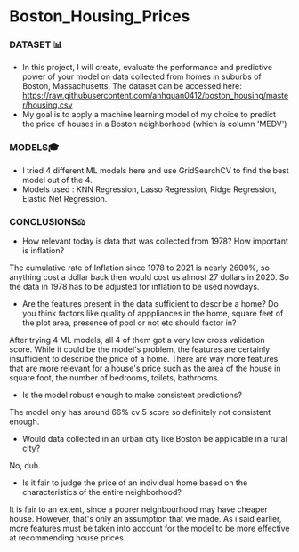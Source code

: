 # Boston_Housing_Prices
### DATASET 📊
- In this project, I will create, evaluate the performance and predictive power of your model on data collected from homes in suburbs of Boston, Massachusetts. The dataset can be accessed here: https://raw.githubusercontent.com/anhquan0412/boston_housing/master/housing.csv
- My goal is to apply a machine learning model of my choice to predict the price of houses in a Boston neighborhood (which is column 'MEDV')

### MODELS🎓
- I tried 4 different ML models here and use GridSearchCV to find the best model out of the 4. 
- Models used : KNN Regression, Lasso Regression, Ridge Regression, Elastic Net Regression.
 
 
### CONCLUSIONS⚖️
- How relevant today is data that was collected from 1978? How important is inflation?

The cumulative rate of Inflation since 1978 to 2021 is nearly 2600%, so anything cost a dollar back then would cost us almost 27 dollars in 2020. So the data in 1978 has to be adjusted for inflation to be used nowdays.

- Are the features present in the data sufficient to describe a home? Do you think factors like quality of apppliances in the home, square feet of the plot area, presence of pool or not etc should factor in?

After trying 4 ML models, all 4 of them got a very low cross validation score. While it could be the model's problem, the features are certainly insufficient to describe the price of a home. There are way more features that are more relevant for a house's price such as the area of the house in square foot, the number of bedrooms, toilets, bathrooms.

- Is the model robust enough to make consistent predictions?

The model only has around 66% cv 5 score so definitely not consistent enough.

- Would data collected in an urban city like Boston be applicable in a rural city?

No, duh.

- Is it fair to judge the price of an individual home based on the characteristics of the entire neighborhood?

It is fair to an extent, since a poorer neighbourhood may have cheaper house. However, that's only an assumption that we made. As i said earlier, more features must be taken into account for the model to be more effective at recommending house prices.
